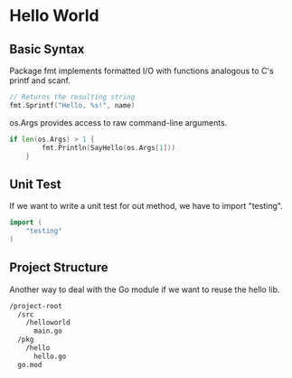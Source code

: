 # Hello World

## Basic Syntax

Package fmt implements formatted I/O with functions analogous to C's printf and scanf.

```go
// Returns the resulting string
fmt.Sprintf("Hello, %s!", name)
```

os.Args provides access to raw command-line arguments.

```go
if len(os.Args) > 1 {
		fmt.Println(SayHello(os.Args[1]))
	}
```

## Unit Test

If we want to write a unit test for out method, we have to import "testing".

```go
import (
	"testing"
)
```

## Project Structure

Another way to deal with the Go module if we want to reuse the hello lib.

```bash
/project-root
  /src
    /helloworld
      main.go
  /pkg
    /hello
      hello.go
  go.mod

```